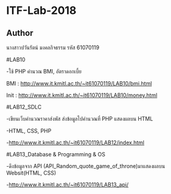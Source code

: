 # ITF-Lab-2018

## Author
นางสาวปวันรัตน์ มงคลกิจธรรม รหัส 61070119

#LAB10

-ใช้ PHP คำนวณ BMI, อัตราดอกเบี้ย

BMI : http://www.it.kmitl.ac.th/~it61070119/LAB10/bmi.html

Init : http://www.it.kmitl.ac.th/~it61070119/LAB10/money.html

#LAB12_SDLC

-เขียนเว็บคำนวณราคาส่งพัส ส่งข้อมูลไปคำนวณที่ PHP แสดงผลบน HTML

-HTML, CSS, PHP

-http://www.it.kmitl.ac.th/~it61070119/LAB12/index.html


#LAB13_Database & Programming & OS

-ดึงข้อมูลจาก API (API_Random_quote_game_of_throne)มาแสดงผลบน Websit(HTML, CSS)

-http://www.it.kmitl.ac.th/~it61070119/LAB13_api/

